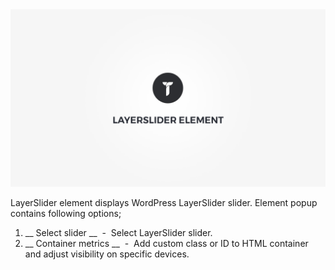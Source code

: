 <div class="thz-doc-image max">
<a class="thz-lightbox mfp-iframe" href="https://vimeo.com/302178767" data-mfp-title="Creatus WordPress Theme LayerSlider Element" data-modal-size="large">
	<img src="../../docs-media/splash-layerslider-element.jpg" alt="Creatus WordPress Theme LayerSlider Element" />
</a>
</div>

LayerSlider element displays WordPress LayerSlider slider. Element popup contains following options;

1. __ Select slider __ &nbsp;-&nbsp; Select LayerSlider slider.
1. __ Container metrics __ &nbsp;-&nbsp; Add custom class or ID to HTML container and adjust visibility on specific devices.
